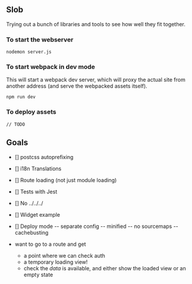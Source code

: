 ## Slob

Trying out a bunch of libraries and tools to see how well they fit together.

### To start the webserver

```
nodemon server.js
```

### To start webpack in dev mode

This will start a webpack dev server, which will proxy the actual site from
another address (and serve the webpacked assets itself).

```
npm run dev
```

### To deploy assets

```
// TODO
```


## Goals

- [] postcss autoprefixing
- [] i18n Translations
- [] Route loading (not just module loading)
- [] Tests with Jest
- [] No ../../../
- [] Widget example
- [] Deploy mode
 -- separate config
 -- minified
 -- no sourcemaps
 -- cachebusting

- want to go to a route and get
  - a point where we can check auth
  - a temporary loading view!
  - check the _data_ is available, and either show the loaded view or an empty state

